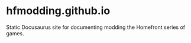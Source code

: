 # hfmodding.github.io
Static Docusaurus site for documenting modding the Homefront series of games.
